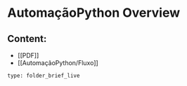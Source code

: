 # AutomaçãoPython Overview
## Content:
- [[PDF]]
- [[AutomaçãoPython/Fluxo]]
 
```ccard
type: folder_brief_live
```
 
